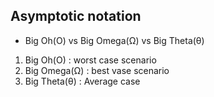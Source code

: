 ## Asymptotic notation

- Big Oh(O) vs Big Omega(Ω) vs Big Theta(θ)

1. Big Oh(O) : worst case scenario
2. Big Omega(Ω) : best vase scenario
3. Big Theta(θ) : Average case
